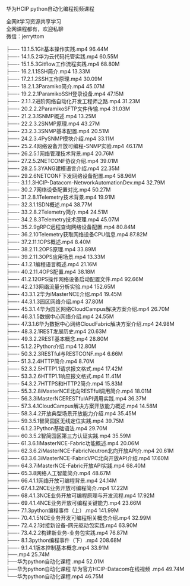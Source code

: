 华为HCIP python自动化编程视频课程

全网it学习资源共享学习<br>全网课程都有，欢迎私聊<br>微信：jerryttom<br>

├──- 13.1.5.1Git基本操作实践.mp4 96.44M<br> ├──- 14.1.5.2华为云代码托管实践.mp4 60.55M<br> ├──- 15.1.5.3Gitflow工作流程实践.mp4 68.80M<br> ├──- 16.2.1.1SSH简介.mp4 13.33M<br> ├──- 17.2.1.2SSH工作原理.mp4 30.09M<br> ├──- 18.2.1.3Paramiko简介.mp4 45.07M<br> ├──- 19.2.2.1ParamikoSSH登录设备.mp4 47.15M<br> ├──- 2.1.1.2进阶网络自动化开发工程师之路.mp4 31.23M<br> ├──- 20.2.2.2ParamikoSFTP文件传输.mp4 31.03M<br> ├──- 21.2.3.1SNMP概述.mp4 13.25M<br> ├──- 22.2.3.2SNMP原理.mp4 43.27M<br> ├──- 23.2.3.3SNMP基本配置.mp4 20.51M<br> ├──- 24.2.3.4PySNMP模块介绍.mp4 33.11M<br> ├──- 25.2.4网络设备开放可编程-SNMP实验.mp4 46.17M<br> ├──- 26.2.5.1网络管理技术背景.mp4 20.76M<br> ├──- 27.2.5.2NETCONF协议介绍.mp4 39.01M<br> ├──- 28.2.5.3YANG建模语言介绍.mp4 22.35M<br> ├──- 29.2.6NETCONF下发网络设备配置.mp4 58.96M<br> ├──- 3.1.1.3HCIP-Datacom-NetworkAutomationDev.mp4 32.79M<br> ├──- 30.2.7网络设备配置对比.mp4 50.27M<br> ├──- 31.2.8.1Telemetry技术背景.mp4 19.91M<br> ├──- 32.3.1.1SDN概述.mp4 38.77M<br> ├──- 33.2.8.2Telemetry简介.mp4 24.51M<br> ├──- 34.2.8.3Telemetry技术原理.mp4 45.07M<br> ├──- 35.2.9gRPC远程查询网络设备配置.mp4 80.84M<br> ├──- 36.2.10Telemetry获取网络设备CPU信息.mp4 87.82M<br> ├──- 37.2.11.1OPS概述.mp4 8.40M<br> ├──- 38.2.11.2OPS原理.mp4 33.89M<br> ├──- 39.2.11.3OPS应用场景.mp4 13.33M<br> ├──- 4.1.2.1编程语言概述.mp4 21.16M<br> ├──- 40.2.11.4OPS配置.mp4 38.18M<br> ├──- 41.2.12OPS操作网络设备启动配置文件.mp4 92.66M<br> ├──- 42.2.13网络流量分析实验.mp4 152.65M<br> ├──- 43.3.1.2华为iMasterNCE介绍.mp4 19.45M<br> ├──- 44.3.1.3园区网络介绍.mp4 37.80M<br> ├──- 45.3.1.4华为园区网络CloudCampus解决方案介绍.mp4 26.70M<br> ├──- 46.3.1.5数据中心网络介绍.mp4 24.55M<br> ├──- 47.3.1.6华为数据中心网络CloudFabric解决方案介绍.mp4 24.98M<br> ├──- 48.3.2.1REST发展历史.mp4 20.63M<br> ├──- 49.3.2.2REST基本概念.mp4 28.80M<br> ├──- 5.1.2.2Python介绍.mp4 12.80M<br> ├──- 50.3.2.3RESTful与RESTCONF.mp4 6.66M<br> ├──- 51.3.2.4HTTP简介.mp4 8.70M<br> ├──- 52.3.2.5HTTP1.1请求报文格式.mp4 17.42M<br> ├──- 53.3.2.6HTTP1.1响应报文格式.mp4 11.41M<br> ├──- 54.3.2.7HTTPS和HTTP2简介.mp4 15.83M<br> ├──- 55.3.2.8iMasterNCE北向RESTful调用简介.mp4 18.01M<br> ├──- 56.3.3iMasterNCERESTfulAPI调用实践.mp4 36.37M<br> ├──- 57.3.4.1CloudCampus解决方案开放能力概述.mp4 14.58M<br> ├──- 58.3.4.2开放典型场景开放能力介绍.mp4 35.45M<br> ├──- 59.3.5.1智简园区无线定位实践.mp4 39.75M<br> ├──- 6.1.2.3Python基础语法.mp4 29.70M<br> ├──- 60.3.5.2智简园区第三方认证实践.mp4 35.59M<br> ├──- 61.3.6.1iMasterNCE-Fabric功能概述.mp4 20.06M<br> ├──- 62.3.6.2iMasterNCE-FabricNeutron北向开放API介.mp4 20.61M<br> ├──- 63.3.6.3iMasterNCE-FabricVPC北向开放API介绍.mp4 17.60M<br> ├──- 64.3.7iMasterNCE-Fabric开放API实践.mp4 68.40M<br> ├──- 65.3.8网络人工智能简介.mp4 48.67M<br> ├──- 66.4.1.1网络开放可编程背景.mp4 24.14M<br> ├──- 67.4.1.2NCE业务开放可编程简介.mp4 17.22M<br> ├──- 68.4.1.3NCE业务开放可编程原理与开发流程.mp4 17.92M<br> ├──- 69.4.1.4NCE业务开放可编程关键能力.mp4 23.66M<br> ├──- 7.1.3python编程事件（上）.mp4 141.99M<br> ├──- 70.4.1.5NCE业务开发可编程相关概念介绍.mp4 32.99M<br> ├──- 72.4.2.1对接新设备-网元驱动包实践.mp4 63.90M<br> ├──- 73.4.2.2构建新业务-业务包实践.mp4 76.87M<br> ├──- 8.1.3python编程事件（下）.mp4 208.68M<br> ├──- 9.1.4.1版本控制基本概念.mp4 33.91M<br> ├──.mp4 25.74M<br> ├──华为python自动化课程 .mp4 52.01M<br> ├──华为python自动化课程 华为官方HCIP-Datacom在线视频 .mp4 49.74M<br> └──华为python自动化课程.mp4 46.75M